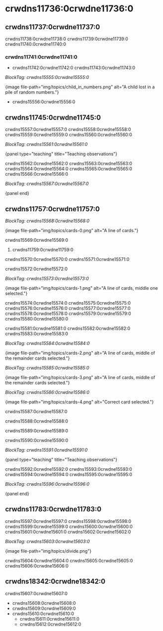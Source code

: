 # crwdns11736:0crwdne11736:0

## crwdns11737:0crwdne11737:0

crwdns11738:0crwdne11738:0 crwdns11739:0crwdne11739:0 crwdns11740:0crwdne11740:0

### crwdns11741:0crwdne11741:0

- crwdns11742:0crwdne11742:0 crwdns11743:0crwdne11743:0

*BlockTag: crwdns15555:0crwdne15555:0*

{image file-path="img/topics/child_in_numbers.png" alt="A child lost in a pile of random numbers."}

- crwdns15556:0crwdne15556:0

## crwdns11745:0crwdne11745:0

crwdns15557:0crwdne15557:0 crwdns15558:0crwdne15558:0 crwdns15559:0crwdne15559:0 crwdns15560:0crwdne15560:0

*BlockTag: crwdns15561:0crwdne15561:0*

{panel type="teaching" title="Teaching observations"}

crwdns15562:0crwdne15562:0 crwdns15563:0crwdne15563:0 crwdns15564:0crwdne15564:0 crwdns15565:0crwdne15565:0 crwdns15566:0crwdne15566:0

*BlockTag: crwdns15567:0crwdne15567:0*

{panel end}

## crwdns11757:0crwdne11757:0

*BlockTag: crwdns15568:0crwdne15568:0*

{image file-path="img/topics/cards-0.png" alt="A line of cards."}

crwdns15569:0crwdne15569:0

1. crwdns11759:0crwdne11759:0

crwdns15570:0crwdne15570:0 crwdns15571:0crwdne15571:0

crwdns15572:0crwdne15572:0

*BlockTag: crwdns15573:0crwdne15573:0*

{image file-path="img/topics/cards-1.png" alt="A line of cards, middle one selected."}

crwdns15574:0crwdne15574:0 crwdns15575:0crwdne15575:0 crwdns15576:0crwdne15576:0 crwdns15577:0crwdne15577:0 crwdns15578:0crwdne15578:0 crwdns15579:0crwdne15579:0 crwdns15580:0crwdne15580:0

crwdns15581:0crwdne15581:0 crwdns15582:0crwdne15582:0 crwdns15583:0crwdne15583:0

*BlockTag: crwdns15584:0crwdne15584:0*

{image file-path="img/topics/cards-2.png" alt="A line of cards, middle of the remainder cards selected."}

*BlockTag: crwdns15585:0crwdne15585:0*

{image file-path="img/topics/cards-3.png" alt="A line of cards, middle of the remainder cards selected."}

*BlockTag: crwdns15586:0crwdne15586:0*

{image file-path="img/topics/cards-4.png" alt="Correct card selected."}

crwdns15587:0crwdne15587:0

crwdns15588:0crwdne15588:0

crwdns15589:0crwdne15589:0

crwdns15590:0crwdne15590:0

*BlockTag: crwdns15591:0crwdne15591:0*

{panel type="teaching" title="Teaching observations"}

crwdns15592:0crwdne15592:0 crwdns15593:0crwdne15593:0 crwdns15594:0crwdne15594:0 crwdns15595:0crwdne15595:0

*BlockTag: crwdns15596:0crwdne15596:0*

{panel end}

## crwdns11783:0crwdne11783:0

crwdns15597:0crwdne15597:0 crwdns15598:0crwdne15598:0 crwdns15599:0crwdne15599:0 crwdns15600:0crwdne15600:0 crwdns15601:0crwdne15601:0 crwdns15602:0crwdne15602:0

*BlockTag: crwdns15603:0crwdne15603:0*

{image file-path="img/topics/divide.png"}

crwdns15604:0crwdne15604:0 crwdns15605:0crwdne15605:0 crwdns15606:0crwdne15606:0

## crwdns18342:0crwdne18342:0

crwdns15607:0crwdne15607:0

- crwdns15608:0crwdne15608:0
- crwdns15609:0crwdne15609:0 
- crwdns15610:0crwdne15610:0 
    - crwdns15611:0crwdne15611:0
    - crwdns15612:0crwdne15612:0
